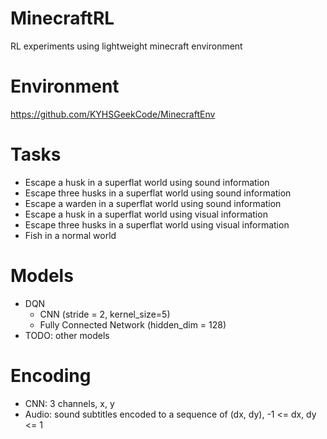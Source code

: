 # MinecraftRL
RL experiments using lightweight minecraft environment

# Environment
https://github.com/KYHSGeekCode/MinecraftEnv

# Tasks
- Escape a husk in a superflat world using sound information
- Escape three husks in a superflat world using sound information
- Escape a warden in a superflat world using sound information
- Escape a husk in a superflat world using visual information
- Escape three husks in a superflat world using visual information
- Fish in a normal world

# Models
- DQN
  - CNN (stride = 2, kernel_size=5)
  - Fully Connected Network (hidden_dim = 128)
- TODO: other models

# Encoding
- CNN: 3 channels, x, y
- Audio: sound subtitles encoded to a sequence of (dx, dy), -1 <= dx, dy <= 1

